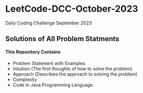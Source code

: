 # LeetCode-DCC-October-2023
Daily Coding Challenge September 2023
## Solutions of All Problem Statments
#### This Repository Contains 
* Problem Statement with Examples
* Intuition (The first thoughts of how to solve the problem)
* Approach (Describes the approach to solving the problem)
* Complexity
* Code in Java Programming Language.

